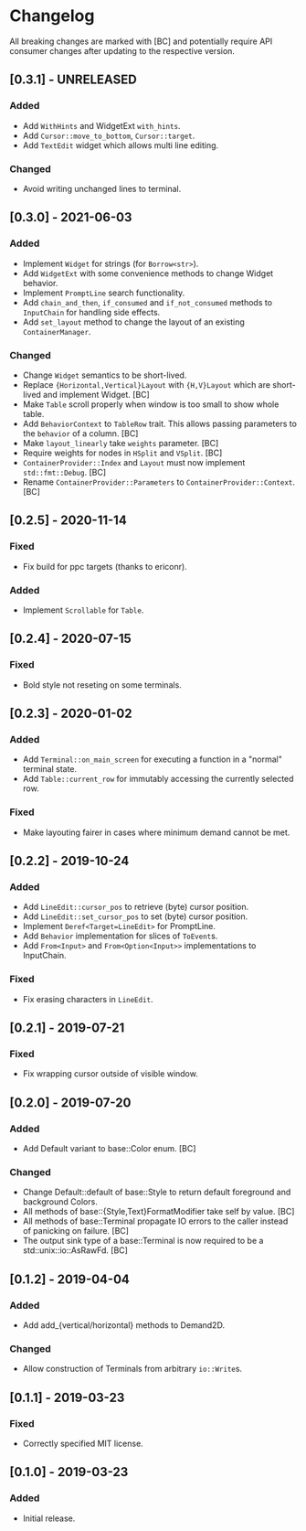 # Changelog

All breaking changes are marked with [BC] and potentially require API consumer changes after updating to the respective version.

## [0.3.1] - UNRELEASED
### Added
- Add `WithHints` and WidgetExt `with_hints`.
- Add `Cursor::move_to_bottom`, `Cursor::target`.
- Add `TextEdit` widget which allows multi line editing.
### Changed
- Avoid writing unchanged lines to terminal.

## [0.3.0] - 2021-06-03
### Added
- Implement `Widget` for strings (for `Borrow<str>`).
- Add `WidgetExt` with some convenience methods to change Widget behavior.
- Implement `PromptLine` search functionality.
- Add `chain_and_then`, `if_consumed` and `if_not_consumed` methods to `InputChain` for handling side effects.
- Add `set_layout` method to change the layout of an existing `ContainerManager`.
### Changed
- Change `Widget` semantics to be short-lived.
- Replace `{Horizontal,Vertical}Layout` with `{H,V}Layout` which are short-lived and implement Widget. [BC]
- Make `Table` scroll properly when window is too small to show whole table.
- Add `BehaviorContext` to `TableRow` trait. This allows passing parameters to the `behavior` of a column. [BC]
- Make `layout_linearly` take `weights` parameter. [BC]
- Require weights for nodes in `HSplit` and `VSplit`. [BC]
- `ContainerProvider::Index` and `Layout` must now implement `std::fmt::Debug`. [BC]
- Rename `ContainerProvider::Parameters` to `ContainerProvider::Context`. [BC]

## [0.2.5] - 2020-11-14
### Fixed
- Fix build for ppc targets (thanks to ericonr).
### Added
- Implement `Scrollable` for `Table`.

## [0.2.4] - 2020-07-15
### Fixed
- Bold style not reseting on some terminals.

## [0.2.3] - 2020-01-02
### Added
- Add `Terminal::on_main_screen` for executing a function in a "normal" terminal state.
- Add `Table::current_row` for immutably accessing the currently selected row.
### Fixed
- Make layouting fairer in cases where minimum demand cannot be met.

## [0.2.2] - 2019-10-24
### Added
- Add `LineEdit::cursor_pos` to retrieve (byte) cursor position.
- Add `LineEdit::set_cursor_pos` to set (byte) cursor position.
- Implement `Deref<Target=LineEdit>` for PromptLine.
- Add `Behavior` implementation for slices of `ToEvent`s.
- Add `From<Input>` and `From<Option<Input>>` implementations to InputChain.
### Fixed
- Fix erasing characters in `LineEdit`.

## [0.2.1] - 2019-07-21
### Fixed
- Fix wrapping cursor outside of visible window.

## [0.2.0] - 2019-07-20
### Added
- Add Default variant to base::Color enum. [BC]
### Changed
- Change Default::default of base::Style to return default foreground and background Colors.
- All methods of base::{Style,Text}FormatModifier take self by value. [BC]
- All methods of base::Terminal propagate IO errors to the caller instead of panicking on failure. [BC]
- The output sink type of a base::Terminal is now required to be a std::unix::io::AsRawFd. [BC]

## [0.1.2] - 2019-04-04
### Added
- Add add_{vertical/horizontal} methods to Demand2D.
### Changed
- Allow construction of Terminals from arbitrary `io::Write`s.

## [0.1.1] - 2019-03-23
### Fixed
- Correctly specified MIT license.

## [0.1.0] - 2019-03-23
### Added
- Initial release.
